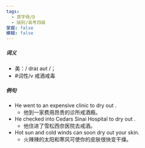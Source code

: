 ```yaml
---
tags:
  - 首字母/D
  - 级别/高考四级
掌握: false
模糊: false
---
```

##### 词义
- 美：/ draɪ aʊt /；
- #词性/v  戒酒戒毒
##### 例句
- He went to an expensive clinic to dry out .
	- 他到一家费用昂贵的诊所戒酒瘾。
- He checked into Cedars Sinai Hospital to dry out .
	- 他住进了雪松西奈医院去戒酒。
- Hot sun and cold winds can soon dry out your skin.
	- 火辣辣的太阳和寒风可使你的皮肤很快变干燥。
